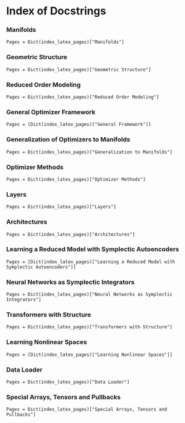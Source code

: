 # Index of Docstrings

### Manifolds

```@index
Pages = Dict(index_latex_pages)["Manifolds"]
```

### Geometric Structure

```@index
Pages = Dict(index_latex_pages)["Geometric Structure"]
```

### Reduced Order Modeling

```@index
Pages = Dict(index_latex_pages)["Reduced Order Modeling"]
```

### General Optimizer Framework

```@index
Pages = [Dict(index_latex_pages)["General Framework"]]
```

### Generalization of Optimizers to Manifolds

```@index
Pages = Dict(index_latex_pages)["Generalization to Manifolds"]
```

### Optimizer Methods

```@index
Pages = Dict(index_latex_pages)["Optimizer Methods"]
```

### Layers

```@index
Pages = Dict(index_latex_pages)["Layers"]
```

### Architectures

```@index
Pages = Dict(index_latex_pages)["Architectures"]
```

### Learning a Reduced Model with Symplectic Autoencoders

```@index
Pages = [Dict(index_latex_pages)["Learning a Reduced Model with Symplectic Autoencoders"]]
```

### Neural Networks as Symplectic Integrators

```@index
Pages = Dict(index_latex_pages)["Neural Networks as Symplectic Integrators"]
```

### Transformers with Structure

```@index
Pages = Dict(index_latex_pages)["Transformers with Structure"]
```

### Learning Nonlinear Spaces

```@index
Pages = [Dict(index_latex_pages)["Learning Nonlinear Spaces"]]
```

### Data Loader

```@index
Pages = Dict(index_latex_pages)["Data Loader"]
```

### Special Arrays, Tensors and Pullbacks

```@index
Pages = Dict(index_latex_pages)["Special Arrays, Tensors and Pullbacks"]
```